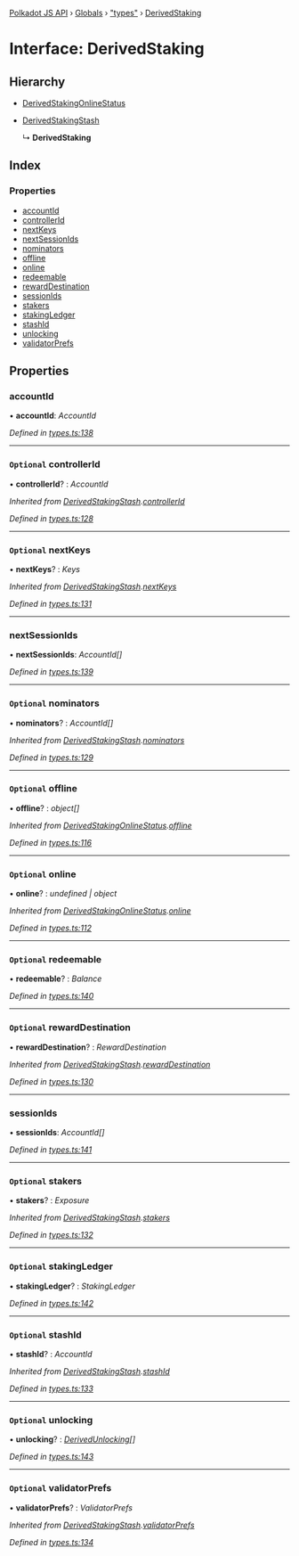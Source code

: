 [Polkadot JS API](../README.md) › [Globals](../globals.md) › ["types"](../modules/_types_.md) › [DerivedStaking](_types_.derivedstaking.md)

# Interface: DerivedStaking

## Hierarchy

* [DerivedStakingOnlineStatus](_types_.derivedstakingonlinestatus.md)

* [DerivedStakingStash](_types_.derivedstakingstash.md)

  ↳ **DerivedStaking**

## Index

### Properties

* [accountId](_types_.derivedstaking.md#accountid)
* [controllerId](_types_.derivedstaking.md#optional-controllerid)
* [nextKeys](_types_.derivedstaking.md#optional-nextkeys)
* [nextSessionIds](_types_.derivedstaking.md#nextsessionids)
* [nominators](_types_.derivedstaking.md#optional-nominators)
* [offline](_types_.derivedstaking.md#optional-offline)
* [online](_types_.derivedstaking.md#optional-online)
* [redeemable](_types_.derivedstaking.md#optional-redeemable)
* [rewardDestination](_types_.derivedstaking.md#optional-rewarddestination)
* [sessionIds](_types_.derivedstaking.md#sessionids)
* [stakers](_types_.derivedstaking.md#optional-stakers)
* [stakingLedger](_types_.derivedstaking.md#optional-stakingledger)
* [stashId](_types_.derivedstaking.md#optional-stashid)
* [unlocking](_types_.derivedstaking.md#optional-unlocking)
* [validatorPrefs](_types_.derivedstaking.md#optional-validatorprefs)

## Properties

###  accountId

• **accountId**: *AccountId*

*Defined in [types.ts:138](https://github.com/polkadot-js/api/blob/db59fbff25/packages/api-derive/src/types.ts#L138)*

___

### `Optional` controllerId

• **controllerId**? : *AccountId*

*Inherited from [DerivedStakingStash](_types_.derivedstakingstash.md).[controllerId](_types_.derivedstakingstash.md#optional-controllerid)*

*Defined in [types.ts:128](https://github.com/polkadot-js/api/blob/db59fbff25/packages/api-derive/src/types.ts#L128)*

___

### `Optional` nextKeys

• **nextKeys**? : *Keys*

*Inherited from [DerivedStakingStash](_types_.derivedstakingstash.md).[nextKeys](_types_.derivedstakingstash.md#optional-nextkeys)*

*Defined in [types.ts:131](https://github.com/polkadot-js/api/blob/db59fbff25/packages/api-derive/src/types.ts#L131)*

___

###  nextSessionIds

• **nextSessionIds**: *AccountId[]*

*Defined in [types.ts:139](https://github.com/polkadot-js/api/blob/db59fbff25/packages/api-derive/src/types.ts#L139)*

___

### `Optional` nominators

• **nominators**? : *AccountId[]*

*Inherited from [DerivedStakingStash](_types_.derivedstakingstash.md).[nominators](_types_.derivedstakingstash.md#optional-nominators)*

*Defined in [types.ts:129](https://github.com/polkadot-js/api/blob/db59fbff25/packages/api-derive/src/types.ts#L129)*

___

### `Optional` offline

• **offline**? : *object[]*

*Inherited from [DerivedStakingOnlineStatus](_types_.derivedstakingonlinestatus.md).[offline](_types_.derivedstakingonlinestatus.md#optional-offline)*

*Defined in [types.ts:116](https://github.com/polkadot-js/api/blob/db59fbff25/packages/api-derive/src/types.ts#L116)*

___

### `Optional` online

• **online**? : *undefined | object*

*Inherited from [DerivedStakingOnlineStatus](_types_.derivedstakingonlinestatus.md).[online](_types_.derivedstakingonlinestatus.md#optional-online)*

*Defined in [types.ts:112](https://github.com/polkadot-js/api/blob/db59fbff25/packages/api-derive/src/types.ts#L112)*

___

### `Optional` redeemable

• **redeemable**? : *Balance*

*Defined in [types.ts:140](https://github.com/polkadot-js/api/blob/db59fbff25/packages/api-derive/src/types.ts#L140)*

___

### `Optional` rewardDestination

• **rewardDestination**? : *RewardDestination*

*Inherited from [DerivedStakingStash](_types_.derivedstakingstash.md).[rewardDestination](_types_.derivedstakingstash.md#optional-rewarddestination)*

*Defined in [types.ts:130](https://github.com/polkadot-js/api/blob/db59fbff25/packages/api-derive/src/types.ts#L130)*

___

###  sessionIds

• **sessionIds**: *AccountId[]*

*Defined in [types.ts:141](https://github.com/polkadot-js/api/blob/db59fbff25/packages/api-derive/src/types.ts#L141)*

___

### `Optional` stakers

• **stakers**? : *Exposure*

*Inherited from [DerivedStakingStash](_types_.derivedstakingstash.md).[stakers](_types_.derivedstakingstash.md#optional-stakers)*

*Defined in [types.ts:132](https://github.com/polkadot-js/api/blob/db59fbff25/packages/api-derive/src/types.ts#L132)*

___

### `Optional` stakingLedger

• **stakingLedger**? : *StakingLedger*

*Defined in [types.ts:142](https://github.com/polkadot-js/api/blob/db59fbff25/packages/api-derive/src/types.ts#L142)*

___

### `Optional` stashId

• **stashId**? : *AccountId*

*Inherited from [DerivedStakingStash](_types_.derivedstakingstash.md).[stashId](_types_.derivedstakingstash.md#optional-stashid)*

*Defined in [types.ts:133](https://github.com/polkadot-js/api/blob/db59fbff25/packages/api-derive/src/types.ts#L133)*

___

### `Optional` unlocking

• **unlocking**? : *[DerivedUnlocking](../modules/_types_.md#derivedunlocking)[]*

*Defined in [types.ts:143](https://github.com/polkadot-js/api/blob/db59fbff25/packages/api-derive/src/types.ts#L143)*

___

### `Optional` validatorPrefs

• **validatorPrefs**? : *ValidatorPrefs*

*Inherited from [DerivedStakingStash](_types_.derivedstakingstash.md).[validatorPrefs](_types_.derivedstakingstash.md#optional-validatorprefs)*

*Defined in [types.ts:134](https://github.com/polkadot-js/api/blob/db59fbff25/packages/api-derive/src/types.ts#L134)*
